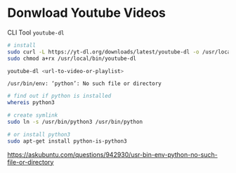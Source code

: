 # Donwload Youtube Videos

CLI Tool `youtube-dl`

```bash
# install
sudo curl -L https://yt-dl.org/downloads/latest/youtube-dl -o /usr/local/bin/youtube-dl
sudo chmod a+rx /usr/local/bin/youtube-dl
```


```bash
youtube-dl <url-to-video-or-playlist>
```

`/usr/bin/env: ‘python’: No such file or directory`

```bash
# find out if python is installed
whereis python3

# create symlink
sudo ln -s /usr/bin/python3 /usr/bin/python

# or install python3
sudo apt-get install python-is-python3
```


https://askubuntu.com/questions/942930/usr-bin-env-python-no-such-file-or-directory